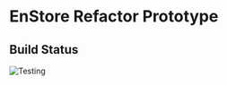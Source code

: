 # EnStore Refactor Prototype

## Build Status

![Testing](https://github.com/mitchute/ES2/.github/workflows/tests.yml/badge.svg)
